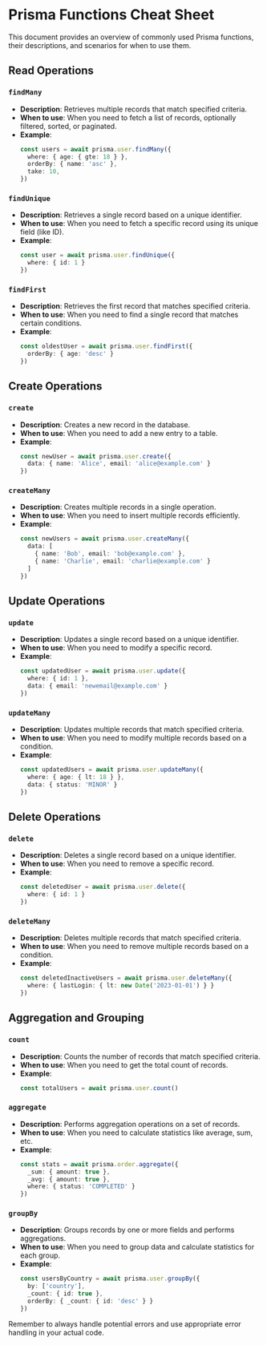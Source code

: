 # Prisma Functions Cheat Sheet

This document provides an overview of commonly used Prisma functions, their descriptions, and scenarios for when to use them.

## Read Operations

### `findMany`
- **Description**: Retrieves multiple records that match specified criteria.
- **When to use**: When you need to fetch a list of records, optionally filtered, sorted, or paginated.
- **Example**:
  ```typescript
  const users = await prisma.user.findMany({
    where: { age: { gte: 18 } },
    orderBy: { name: 'asc' },
    take: 10,
  })
  ```

### `findUnique`
- **Description**: Retrieves a single record based on a unique identifier.
- **When to use**: When you need to fetch a specific record using its unique field (like ID).
- **Example**:
  ```typescript
  const user = await prisma.user.findUnique({
    where: { id: 1 }
  })
  ```

### `findFirst`
- **Description**: Retrieves the first record that matches specified criteria.
- **When to use**: When you need to find a single record that matches certain conditions.
- **Example**:
  ```typescript
  const oldestUser = await prisma.user.findFirst({
    orderBy: { age: 'desc' }
  })
  ```

## Create Operations

### `create`
- **Description**: Creates a new record in the database.
- **When to use**: When you need to add a new entry to a table.
- **Example**:
  ```typescript
  const newUser = await prisma.user.create({
    data: { name: 'Alice', email: 'alice@example.com' }
  })
  ```

### `createMany`
- **Description**: Creates multiple records in a single operation.
- **When to use**: When you need to insert multiple records efficiently.
- **Example**:
  ```typescript
  const newUsers = await prisma.user.createMany({
    data: [
      { name: 'Bob', email: 'bob@example.com' },
      { name: 'Charlie', email: 'charlie@example.com' }
    ]
  })
  ```

## Update Operations

### `update`
- **Description**: Updates a single record based on a unique identifier.
- **When to use**: When you need to modify a specific record.
- **Example**:
  ```typescript
  const updatedUser = await prisma.user.update({
    where: { id: 1 },
    data: { email: 'newemail@example.com' }
  })
  ```

### `updateMany`
- **Description**: Updates multiple records that match specified criteria.
- **When to use**: When you need to modify multiple records based on a condition.
- **Example**:
  ```typescript
  const updatedUsers = await prisma.user.updateMany({
    where: { age: { lt: 18 } },
    data: { status: 'MINOR' }
  })
  ```

## Delete Operations

### `delete`
- **Description**: Deletes a single record based on a unique identifier.
- **When to use**: When you need to remove a specific record.
- **Example**:
  ```typescript
  const deletedUser = await prisma.user.delete({
    where: { id: 1 }
  })
  ```

### `deleteMany`
- **Description**: Deletes multiple records that match specified criteria.
- **When to use**: When you need to remove multiple records based on a condition.
- **Example**:
  ```typescript
  const deletedInactiveUsers = await prisma.user.deleteMany({
    where: { lastLogin: { lt: new Date('2023-01-01') } }
  })
  ```

## Aggregation and Grouping

### `count`
- **Description**: Counts the number of records that match specified criteria.
- **When to use**: When you need to get the total count of records.
- **Example**:
  ```typescript
  const totalUsers = await prisma.user.count()
  ```

### `aggregate`
- **Description**: Performs aggregation operations on a set of records.
- **When to use**: When you need to calculate statistics like average, sum, etc.
- **Example**:
  ```typescript
  const stats = await prisma.order.aggregate({
    _sum: { amount: true },
    _avg: { amount: true },
    where: { status: 'COMPLETED' }
  })
  ```

### `groupBy`
- **Description**: Groups records by one or more fields and performs aggregations.
- **When to use**: When you need to group data and calculate statistics for each group.
- **Example**:
  ```typescript
  const usersByCountry = await prisma.user.groupBy({
    by: ['country'],
    _count: { id: true },
    orderBy: { _count: { id: 'desc' } }
  })
  ```

Remember to always handle potential errors and use appropriate error handling in your actual code.